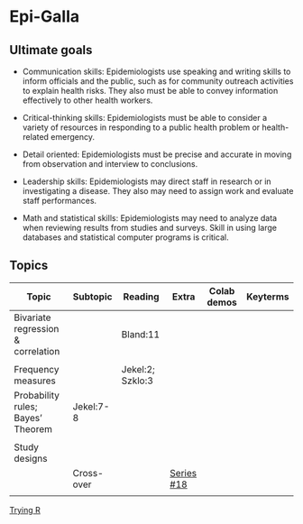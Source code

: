 # Epi-Galla


## Ultimate goals  

- Communication skills: Epidemiologists use speaking and writing skills to inform officials and the public, such as for community outreach activities to explain health risks. They also must be able to convey information effectively to other health workers.

- Critical-thinking skills: Epidemiologists must be able to consider a variety of resources in responding to a public health problem or health-related emergency.

- Detail oriented: Epidemiologists must be precise and accurate in moving from observation and interview to conclusions.

- Leadership skills: Epidemiologists may direct staff in research or in investigating a disease. They also may need to assign work and evaluate staff performances.

- Math and statistical skills: Epidemiologists may need to analyze data when reviewing results from studies and surveys. Skill in using large databases and statistical computer programs is critical.


## Topics 
 
| Topic | Subtopic | Reading | Extra | Colab demos |  Keyterms |
| -- | -- | -- |-- | -- |-- |
| Bivariate regression & correlation | | Bland:11 | |
|| | 
|Frequency measures|  | Jekel:2; Szklo:3 
| Probability rules; Bayes’ Theorem  | Jekel:7-8| |
||||
| Study designs| || | |
|| Cross-over | | [Series #18]( https://canvas.sfu.ca/files/20468102/download?download_frd=1 ) |
|| ||| 


[Trying R](https://hub-binder.mybinder.ovh/user/binder-examples-r-ew5gcpk9/notebooks/index.ipynb)
